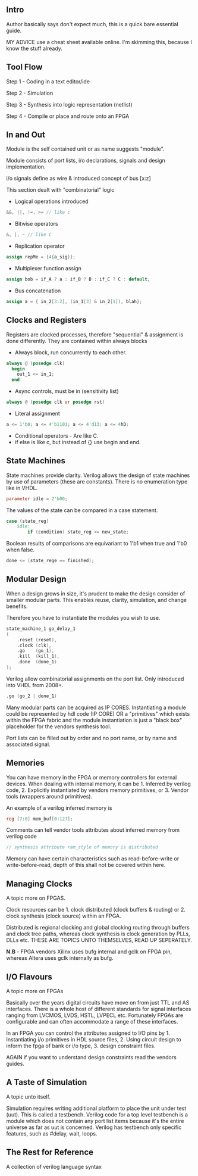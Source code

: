 ## Intro

Author basically says don't expect much, this is a quick bare essential guide. 

MY ADVICE use a cheat sheet available online. I'm skimming this, because I know the stuff already.

## Tool Flow

Step 1 - Coding in a text editor/ide

Step 2 - Simulation

Step 3 - Synthesis into logic representation (netlist)

Step 4 - Compile or place and route onto an FPGA

## In and Out

Module is the self contained unit or as name suggests "module".

Module consists of port lists, i/o declarations, signals and design implementation.

i/o signals define as wire & introduced concept of bus [x:z]

This section dealt with "combinatorial" logic

- Logical operations introduced 
```verilog
&&, ||, !=, >= // like c
```

- Bitwise operators 
```verilog
&, |, ~ // like C
```

- Replication operator
```verilog  
assign repMe = {4{a_sig}};
```

- Multiplexer function  assign 
```verilog 
assign bob = if_A ? a : if_B ? B : if_C ? C : default;
```

- Bus concatenation 
```verilog
assign a = { in_2[3:2], (in_1[3] & in_2[1]), blah};
```

## Clocks and Registers

Registers are clocked processes, therefore "sequential" & assignment is done differently. They are contained within always blocks

- Always block, run concurrently to each other.
```verilog
always @ (posedge clk)
  begin
    out_1 <= in_1;
  end
```
- Async controls, must be in (sensitivity list)
```verilog
always @ (posedge clk or posedge rst)
```
- Literal assignment
```verilog
a <= 1'b0; a <= 4'b1101; a <= 4'd13; a <= 4hD;
```

- Conditional operators - Are like C.
- if else is like c, but instead of {} use begin and end.

## State Machines

State machines provide clarity. Verilog allows the design of state machines by use of parameters (these are constants). There is no enumeration type like in VHDL.

```verilog
parameter idle = 2'b00;
```

The values of the state can be compared in a case statement.

```verilog
case (state_reg)
    idle:
        if (condition) state_reg <= new_state;
```

Boolean results of comparisons are equivariant to 1'b1 when true and 1'b0 when false.

```verilog
done <= (state_rege == finished);
```

## Modular Design

When a design grows in size, it's prudent to make the design consider of smaller modular parts. This enables reuse, clarity, simulation, and change benefits.

Therefore you have to instantiate the modules you wish to use.

```verilog
state_machine_1 go_delay_1
(
    .reset (reset), 
    .clock (clk),
    .go    (go_1),
    .kill  (kill_1),
    .done  (done_1)
);
```

Verilog allow combinatorial assignments on the port list. Only introduced into VHDL from 2008+.

```verilog
.go (go_2 | done_1)
```

Many modular parts can be acquired as IP CORES. Instantiating a module could be represented by hdl code (IP CORE) OR a "primitives" which exists within the FPGA fabric and the module instantiation is just a "black box" placeholder for the vendors synthesis tool.

Port lists can be filled out by order and no port name, or by name and associated signal.

## Memories

You can have memory in the FPGA or memory controllers for external devices. When dealing with internal memory, it can be 1. Inferred by verilog code, 2. Explicitly instantiated by vendors memory primitives, or 3. Vendor tools (wrappers around primitives).

An example of a verilog inferred memory is

```verilog
reg [7:0] mem_buf[0:127];
```

Comments can tell vendor tools attributes about inferred memory from verilog code

```verilog
// synthesis attribute ram_style of memory is distributed
```

Memory can have certain characteristics such as read-before-write or write-before-read, depth of this shall not be covered within here.

## Managing Clocks

A topic more on FPGAS.

Clock resources can be 1. clock distributed (clock buffers & routing) or 2. clock synthesis (clock source) within an FPGA.

Distributed is regional clocking and global clocking routing through buffers and clock tree paths,  whereas clock synthesis is clock generation by PLLs, DLLs etc.  THESE ARE TOPICS UNTO THEMSELVES, READ UP SEPERATELY.

**N.B** - FPGA vendors Xilinx uses bufg internal and gclk on FPGA pin, whereas Altera uses gclk internally as bufg.

## I/O Flavours

A topic more on FPGAs

Basically over the years digital circuits have move on from just TTL and AS interfaces. There is a whole host of different standards for signal interfaces ranging from LVCMOS, LVDS, HSTL, LVPECL etc. Fortunately FPGAs are configurable and can often accommodate a range of these interfaces.

In an FPGA you can control the attributes assigned to I/O pins by 1. Instantiating i/o primitives in HDL source files, 2. Using circuit design to inform the fpga of bank or i/o type, 3. design constraint files.

AGAIN if you want to understand design constraints read the vendors guides.

## A Taste of Simulation

A topic unto itself.

Simulation requires writing additional platform to place the unit under test (uut). This is called a testbench. Verilog code for a top level testbench is a module which does not contain any port list items because it's the entire universe as far as uut is concerned. Verilog has testbench only specific features, such as #delay, wait, loops.

## The Rest for Reference

A collection of verilog language syntax